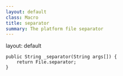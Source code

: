 ```yaml
---
layout: default
class: Macro
title: separator
summary: The platform file separator 
---
```

layout: default






	public String _separator(String args[]) {
		return File.separator;
	}

